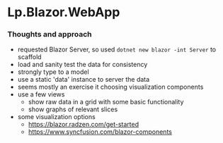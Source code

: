 # Lp.Blazor.WebApp

### Thoughts and approach
- requested Blazor Server, so used ```dotnet new blazor -int Server``` to scaffold
- load and sanity test the data for consistency
- strongly type to a model
- use a static 'data' instance to server the data
- seems mostly an exercise it choosing visualization components
- use a few views
    - show raw data in a grid with some basic functionality
    - show graphs of relevant slices
- some visualization options
    - https://blazor.radzen.com/get-started
    - https://www.syncfusion.com/blazor-components

  
